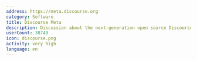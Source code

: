 ```yaml
---
address: https://meta.discourse.org
category: Software
title: Discourse Meta
description: Discussion about the next-generation open source Discourse forum software
userCount: 38749
icon: discourse.png
activity: very high
language: en
---
```

